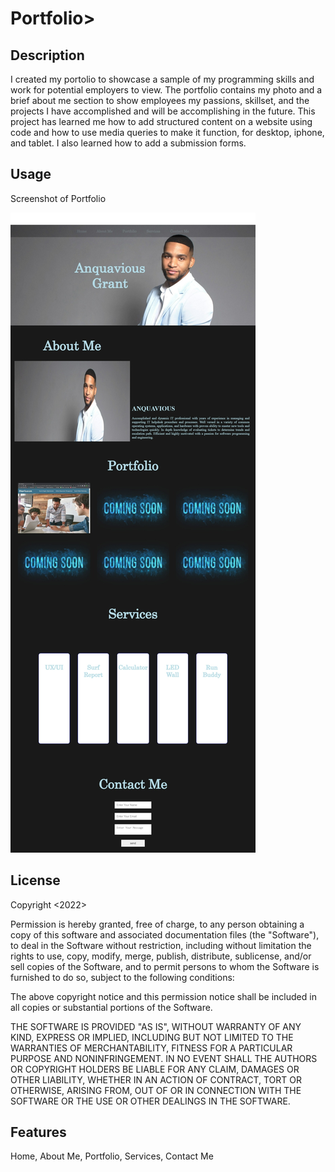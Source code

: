 # Portfolio>

## Description

I created my portolio to showcase a sample of my programming skills and work for potential employers to view. The portfolio contains my photo and a brief about me section to show employees my passions, skillset, and the projects I have accomplished and will be accomplishing in the future. This project has learned me how to add structured content on a website using code and how to use media queries to make it function, for desktop, iphone, and tablet. I also learned how to add a submission forms.

## Usage

Screenshot of Portfolio

![](./Portfolio%20Screenshot.jpeg)

## License

Copyright <2022> <Anquavious Grant>

Permission is hereby granted, free of charge, to any person obtaining a copy of this software and associated documentation files (the "Software"), to deal in the Software without restriction, including without limitation the rights to use, copy, modify, merge, publish, distribute, sublicense, and/or sell copies of the Software, and to permit persons to whom the Software is furnished to do so, subject to the following conditions:

The above copyright notice and this permission notice shall be included in all copies or substantial portions of the Software.

THE SOFTWARE IS PROVIDED "AS IS", WITHOUT WARRANTY OF ANY KIND, EXPRESS OR IMPLIED, INCLUDING BUT NOT LIMITED TO THE WARRANTIES OF MERCHANTABILITY, FITNESS FOR A PARTICULAR PURPOSE AND NONINFRINGEMENT. IN NO EVENT SHALL THE AUTHORS OR COPYRIGHT HOLDERS BE LIABLE FOR ANY CLAIM, DAMAGES OR OTHER LIABILITY, WHETHER IN AN ACTION OF CONTRACT, TORT OR OTHERWISE, ARISING FROM, OUT OF OR IN CONNECTION WITH THE SOFTWARE OR THE USE OR OTHER DEALINGS IN THE SOFTWARE.



## Features

Home, About Me, Portfolio, Services, Contact Me
